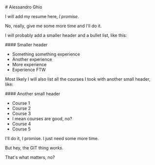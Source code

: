 # Alessandro Ghio

I will add my resume here, _I promise_.

No, really, give me some more time and I'll do it.

I will probably add a smaller header and a bullet list, like this:

#### Smaller header

- Something something experience
- Another experience
- More experience
- Experience FTW

Most likely I will also list all the courses I took with another small header, like:

#### Another small header

- Course 1
- Course 2
- Course 3
- I mean courses are good, no?
- Course 4
- Course 5

I'll do it, I promise. I just need some more time.

But hey, the GIT thing _works_.

That's what matters, no?
